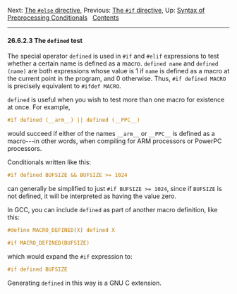 Next: [The `#else` directive](else.md), Previous: [The `#if`
directive](if.md), Up: [Syntax of Preprocessing
Conditionals](Conditional-Syntax.md)  
[Contents](index.md#SEC_Contents "Table of contents")  

------------------------------------------------------------------------


#### 26.6.2.3 The `defined` test 


The special operator `defined` is used in `#if` and `#elif` expressions
to test whether a certain name is defined as a macro. `defined name` and
`defined (name)` are both expressions whose value is 1 if
`name` is defined as a macro at the current point in the
program, and 0 otherwise. Thus, `#if defined MACRO` is precisely
equivalent to `#ifdef MACRO`.

`defined` is useful when you wish to test more than one macro for
existence at once. For example,

``` C
#if defined (__arm__) || defined (__PPC__)
```

would succeed if either of the names `__arm__` or `__PPC__` is defined
as a macro---in other words, when compiling for ARM processors or
PowerPC processors.

Conditionals written like this:

``` C
#if defined BUFSIZE && BUFSIZE >= 1024
```

can generally be simplified to just `#if BUFSIZE >= 1024`, since if
`BUFSIZE` is not defined, it will be interpreted as having the value
zero.

In GCC, you can include `defined` as part of another macro definition,
like this:

``` C
#define MACRO_DEFINED(X) defined X

#if MACRO_DEFINED(BUFSIZE)
```

which would expand the `#if` expression to:

``` C
#if defined BUFSIZE
```

Generating `defined` in this way is a GNU C extension.
